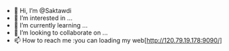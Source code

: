 - 👋 Hi, I’m @Saktawdi
- 👀 I’m interested in ...
- 🌱 I’m currently learning ...
- 💞️ I’m looking to collaborate on ...
- 📫 How to reach me :you can loading my web[http://120.79.19.178:9090/]

<!---
Saktawdi/Saktawdi is a ✨ special ✨ repository because its `README.md` (this file) appears on your GitHub profile.
You can click the Preview link to take a look at your changes.
--->
